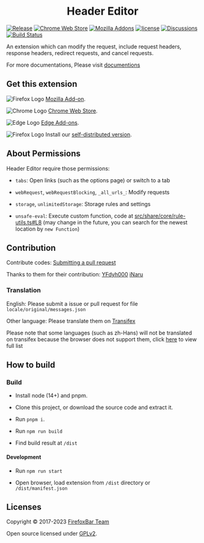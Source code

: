 <h1 align="center">
Header Editor
</h1>

[![Release](https://img.shields.io/github/release/FirefoxBar/HeaderEditor.svg?label=Release)](https://github.com/FirefoxBar/HeaderEditor/releases)
[![Chrome Web Store](https://img.shields.io/chrome-web-store/users/eningockdidmgiojffjmkdblpjocbhgh?label=Chrome)](https://chrome.google.com/webstore/detail/header-editor/eningockdidmgiojffjmkdblpjocbhgh)
[![Mozilla Addons](https://img.shields.io/amo/users/header-editor?label=Firefox)](https://addons.mozilla.org/en-US/firefox/addon/header-editor/)
[![license](https://img.shields.io/github/license/FirefoxBar/HeaderEditor.svg?label=License)](https://github.com/FirefoxBar/HeaderEditor/blob/master/LICENSE)
[![Discussions](https://img.shields.io/github/discussions/FirefoxBar/HeaderEditor?label=Discussions)](https://github.com/FirefoxBar/HeaderEditor/discussions)
[![Build Status](https://github.com/FirefoxBar/HeaderEditor/actions/workflows/dev.yml/badge.svg)](https://github.com/FirefoxBar/HeaderEditor/actions/workflows/dev.yml)

An extension which can modify the request, include request headers, response headers, redirect requests, and cancel requests.

For more documentations, Please visit [documentions](https://he.firefoxcn.net)

## Get this extension

![Firefox Logo](https://cdnjs.cloudflare.com/ajax/libs/browser-logos/73.0.0/firefox/firefox_16x16.png) [Mozilla Add-on](https://addons.mozilla.org/en-US/firefox/addon/header-editor/).

![Chrome Logo](https://cdnjs.cloudflare.com/ajax/libs/browser-logos/73.0.0/chrome/chrome_16x16.png) [Chrome Web Store](https://chrome.google.com/webstore/detail/header-editor/eningockdidmgiojffjmkdblpjocbhgh).

![Edge Logo](https://cdnjs.cloudflare.com/ajax/libs/browser-logos/73.0.0/edge/edge_16x16.png) [Edge Add-ons](https://microsoftedge.microsoft.com/addons/detail/header-editor/afopnekiinpekooejpchnkgfffaeceko).

![Firefox Logo](https://cdnjs.cloudflare.com/ajax/libs/browser-logos/73.0.0/firefox/firefox_16x16.png) Install our [self-distributed version](https://github.com/FirefoxBar/HeaderEditor/releases).

## About Permissions

Header Editor require those permissions:

* `tabs`: Open links (such as the options page) or switch to a tab

* `webRequest`, `webRequestBlocking`, `_all_urls_`: Modify requests

* `storage`, `unlimitedStorage`: Storage rules and settings

* `unsafe-eval`: Execute custom function, code at [src/share/core/rule-utils.ts#L8](https://github.com/FirefoxBar/HeaderEditor/blob/dev/src/share/core/rule-utils.ts#L8) (may change in the future, you can search for the newest location by `new Function`)

## Contribution

Contribute codes: [Submitting a pull request](https://github.com/FirefoxBar/HeaderEditor/compare)

Thanks to them for their contribution: [YFdyh000](https://github.com/yfdyh000) [iNaru](https://github.com/Inaru)

### Translation

English: Please submit a issue or pull request for file `locale/original/messages.json`

Other language: Please translate them on [Transifex](https://www.transifex.com/sytec/header-editor/)

Please note that some languages (such as zh-Hans) will not be translated on transifex because the browser does not support them, click [here](https://developer.chrome.com/docs/webstore/i18n/#choosing-locales-to-support) to view full list

## How to build

### Build

* Install node (14+) and pnpm.

* Clone this project, or download the source code and extract it.

* Run `pnpm i`.

* Run `npm run build`

* Find build result at `/dist`

#### Development

* Run `npm run start`

* Open browser, load extension from `/dist` directory or `/dist/manifest.json`

## Licenses

Copyright © 2017-2023 [FirefoxBar Team](https://team.firefoxcn.net)

Open source licensed under [GPLv2](LICENSE).
